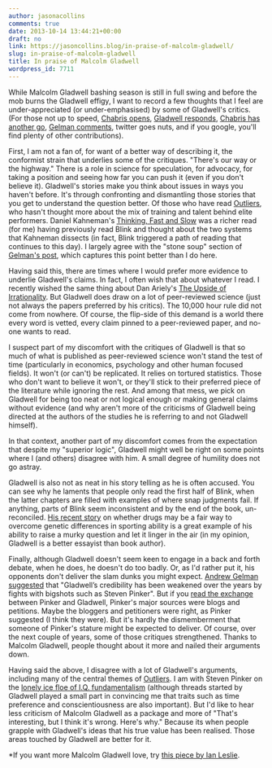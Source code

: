 ```yaml
---
author: jasonacollins
comments: true
date: 2013-10-14 13:44:21+00:00
draft: no
link: https://jasoncollins.blog/in-praise-of-malcolm-gladwell/
slug: in-praise-of-malcolm-gladwell
title: In praise of Malcolm Gladwell
wordpress_id: 7711
---
```


While Malcolm Gladwell bashing season is still in full swing and before the mob burns the Gladwell effigy, I want to record a few thoughts that I feel are under-appreciated (or under-emphasised) by some of Gladwell's critics. (For those not up to speed, [Chabris opens](http://online.wsj.com/article/SB10001424052702304713704579093090254007968.html), [Gladwell responds](http://www.slate.com/articles/health_and_science/science/2013/10/malcolm_gladwell_s_david_and_goliath_he_explains_why_christopher_chabris.html), [Chabris has another go](http://blog.chabris.com/2013/10/why-malcolm-gladwell-matters-and-why.html), [Gelman comments](http://andrewgelman.com/2013/10/11/gladwell-vs-chabris-david-vs-goliath/), twitter goes nuts, and if you google, you'll find plenty of other contributions).

First, I am not a fan of, for want of a better way of describing it, the conformist strain that underlies some of the critiques. "There's our way or the highway." There is a role in science for speculation, for advocacy, for taking a position and seeing how far you can push it (even if you don't believe it). Gladwell's stories make you think about issues in ways you haven't before. It's through confronting and dismantling those stories that you get to understand the question better. Of those who have read [Outliers](https://jasoncollins.blog/gladwells-outliers/), who hasn't thought more about the mix of training and talent behind elite performers. Daniel Kahneman's [Thinking, Fast and Slow](https://jasoncollins.blog/kahnemans-thinking-fast-and-slow/) was a richer read (for me) having previously read Blink and thought about the two systems that Kahneman dissects (in fact, Blink triggered a path of reading that continues to this day). I largely agree with the "stone soup" section of [Gelman's post](http://andrewgelman.com/2013/10/11/gladwell-vs-chabris-david-vs-goliath/), which captures this point better than I do here.

Having said this, there are times where I would prefer more evidence to underlie Gladwell's claims. In fact, I often wish that about whatever I read. I recently wished the same thing about Dan Ariely's [The Upside of Irrationality](https://jasoncollins.blog/arielys-upside-irrationality/). But Gladwell does draw on a lot of peer-reviewed science (just not always the papers preferred by his critics). The 10,000 hour rule did not come from nowhere. Of course, the flip-side of this demand is a world there every word is vetted, every claim pinned to a peer-reviewed paper, and no-one wants to read.

I suspect part of my discomfort with the critiques of Gladwell is that so much of what is published as peer-reviewed science won't stand the test of time (particularly in economics, psychology and other human focused fields). It won't (or can't) be replicated. It relies on tortured statistics. Those who don't want to believe it won't, or they'll stick to their preferred piece of the literature while ignoring the rest. And among that mess, we pick on Gladwell for being too neat or not logical enough or making general claims without evidence (and why aren't more of the criticisms of Gladwell being directed at the authors of the studies he is referring to and not Gladwell himself).

In that context, another part of my discomfort comes from the expectation that despite my "superior logic", Gladwell might well be right on some points where I (and others) disagree with him. A small degree of humility does not go astray.

Gladwell is also not as neat in his story telling as he is often accused. You can see why he laments that people only read the first half of Blink, when the latter chapters are filled with examples of where snap judgments fail. If anything, parts of Blink seem inconsistent and by the end of the book, un-reconciled. [His recent story](http://www.newyorker.com/arts/critics/atlarge/2013/09/09/130909crat_atlarge_gladwell?currentPage=all) on whether drugs may be a fair way to overcome genetic differences in sporting ability is a great example of his ability to raise a murky question and let it linger in the air (in my opinion, Gladwell is a better essayist than book author).

Finally, although Gladwell doesn't seem keen to engage in a back and forth debate, when he does, he doesn't do too badly. Or, as I'd rather put it, his opponents don't deliver the slam dunks you might expect. [Andrew Gelman suggested](http://andrewgelman.com/2013/10/11/gladwell-vs-chabris-david-vs-goliath/) that "Gladwell’s credibility has been weakened over the years by fights with bigshots such as Steven Pinker". But if you [read the exchange ](http://www.nytimes.com/2009/11/29/books/review/Letters-t-LETSGOTOTHET_LETTERS.html)between Pinker and Gladwell, Pinker's major sources were blogs and petitions. Maybe the bloggers and petitioners were right, as Pinker suggested (I think they were). But it's hardly the dismemberment that someone of Pinker's stature might be expected to deliver. Of course, over the next couple of years, some of those critiques strengthened. Thanks to Malcolm Gladwell, people thought about it more and nailed their arguments down.

Having said the above, I disagree with a lot of Gladwell's arguments, including many of the central themes of [Outliers](https://jasoncollins.blog/gladwells-outliers/). I am with Steven Pinker on the [lonely ice floe of I.Q. fundamentalism](http://www.nytimes.com/2009/11/29/books/review/Letters-t-LETSGOTOTHET_LETTERS.html) (although threads started by Gladwell played a small part in convincing me that traits such as time preference and conscientiousness are also important). But I'd like to hear less criticism of Malcolm Gladwell as a package and more of "That's interesting, but I think it's wrong. Here's why." Because its when people grapple with Gladwell's ideas that his true value has been realised. Those areas touched by Gladwell are better for it.

*If you want more Malcolm Gladwell love, try [this piece by Ian Leslie](https://medium.com/i-m-h-o/bacac83a1381).
